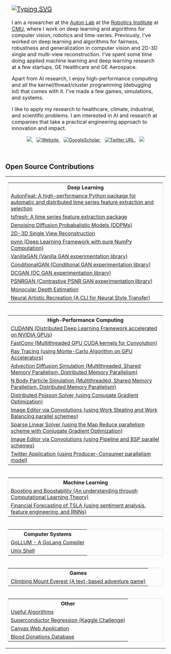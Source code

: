 <div style="padding: 20px;">
    <p class="name" style="text-align: left; font-size: 20px;;">
        <a href="https://github.com/DhruvSrikanth">
            <img src="https://readme-typing-svg.demolab.com?font=Georgia&size=24&duration=2000&pause=500&multiline=false&width=300&height=50&lines=Dhruv+Srikanth" alt="Typing SVG" />
        </a>
    </p>
    <p style="font-size: 16px;">
        I am a researcher at the <a href="https://autonlab.org">Auton Lab</a> at the <a href="">Robotics Institute</a> at <a href="">CMU</a>, where I work on deep learning and algorithms for computer vision, robotics and time-series. Previously, I've worked on deep learning and algorithms for fairness, robustness and generalization in computer vision and 2D-3D single and multi-view reconstruction. I've spent some time doing applied machine learning and deep learning research at a few startups, GE Healthcare and GE Aerospace.
    </p>
    <p style="font-size: 16px;">
        Apart from AI research, I enjoy high-performance computing and all the kernel/thread/cluster programming (debugging lol) that comes with it. I've made a few games, simulations, and systems.
    </p>
    <p style="font-size: 16px;">
        I like to apply my research to healthcare, climate, industrial, and scientific problems. I am interested in AI and research at companies that take a practical engineering approach to innovation and impact.
    </p>
    <p style="text-align: center;">
        <a href="mailto:dhruvsrikanth@uchicago.edu">
            <img src="https://img.shields.io/badge/-Email-red?style=flat&logo=gmail&logoColor=white">
        </a>
        &nbsp;&nbsp;
        <a href='https://dhruvsrikanth.github.io/' target="_blank">
            <img alt='Website' src='https://img.shields.io/badge/Website-FF5722?style=flat&logoColor=white&&color=FFA500'>
        </a>
        &nbsp;&nbsp;
        <a href='https://scholar.google.com/citations?hl=en&user=Dvh53xkAAAAJ' target="_blank">
            <img alt='GoogleScholar' src='https://img.shields.io/badge/Scholar-100000?style=flat&logo=GoogleScholar&logoColor=white&&color=0181FF'>
        </a>
        &nbsp;&nbsp;
        <a href="https://twitter.com/DhruvSrikanth">
            <img alt="Twitter URL" src="https://img.shields.io/twitter/url?color=blue&label=Twitter&style=social&url=https%3A%2F%2Ftwitter.com%2FDhruvSrikanth">
        </a>
        &nbsp;&nbsp;
        <a href="https://www.linkedin.com/in/dhruv-srikanth/">
            <img src="https://img.shields.io/badge/-Linkedin-blue?style=flat&logo=linkedin">
        </a>
    </p>
</div>

<h2>Open Source Contributions</h2> 

<div>
    <table>
        <tr>
            <td>
            <table style="border-collapse: collapse; width: 100%; border: 1px solid #dddddd;">
                <tr><th colspan="1">Deep Learning</th></tr>
                <tr><td><a href="https://github.com/autonlab/AutonFeat">AutonFeat; A high-performance Python package for automatic and distributed time series feature extraction and selection</a></td></tr>
                <tr><td><a href="https://github.com/blue-yonder/tsfresh">tsfresh; A time series feature extraction package</a></td></tr>
                <tr><td><a href="https://github.com/DhruvSrikanth/DenoisingDiffusionProbabilisticModels">Denoising Diffusion Probabalistic Models (DDPMs)</a></td></tr>
                <tr><td><a href="https://github.com/DhruvSrikanth/2D-3D-Single-View-Reconstruction">2D-3D Single View Reconstruction</a></td></tr>
                <tr><td><a href="https://github.com/DhruvSrikanth/pynn">pynn (Deep Learning Framework with pure NumPy Computation)</a></td></tr>
                <tr><td><a href="https://github.com/DhruvSrikanth/VanillaGAN">VanillaGAN (Vanilla GAN experimentation library)</a></td></tr>
                <tr><td><a href="https://github.com/DhruvSrikanth/ConditionalGAN">ConditionalGAN (Conditional GAN experimentation library)</a></td></tr>
                <tr><td><a href="https://github.com/DhruvSrikanth/DCGAN">DCGAN (DC GAN experimentation library)</a></td></tr>
                <tr><td><a href="https://github.com/DhruvSrikanth/PSNRGAN">PSNRGAN (Contrastive PSNR GAN experimentation library)</a></td></tr>
                <tr><td><a href="https://github.com/DhruvSrikanth/MonoDepth">Monocular Depth Estimation</a></td></tr>
                <tr><td><a href="https://github.com/DhruvSrikanth/NeuralArtisticRecreation-CLI-Tool">Neural Artistic Recreation (A CLI for Neural Style Transfer)</a></td></tr>
            </table>
            </td>
        </tr>
        <tr>
            <td>
            <table style="border-collapse: collapse; width: 100%; border: 1px solid #dddddd;">
                <tr><th colspan="1">High-Performance Computing</th></tr>
                <tr><td><a href="https://github.com/DhruvSrikanth/CUDANN">CUDANN (Distributed Deep Learning Framework accelerated on NVIDIA GPUs)</a></td></tr>
                <tr><td><a href="https://github.com/DhruvSrikanth/FastConv">FastConv (Multithreaded GPU CUDA kernels for Convolution)</a></td></tr>
                <tr><td><a href="https://github.com/DhruvSrikanth/Monte-Carlo-Ray-Tracing">Ray Tracing (using Monte-Carlo Algorithm on GPU Accelerators)</a></td></tr>
                <tr><td><a href="https://github.com/DhruvSrikanth/Advection-Diffusion-Simulation">Advection Diffusion Simulation (Multithreaded, Shared Memory Parallelism, Distributed Memory Parallelism)</a></td></tr>
                <tr><td><a href="https://github.com/DhruvSrikanth/N-Body-Simulation">N Body Particle Simulation (Multithreaded, Shared Memory Parallelism, Distributed Memory Parallelism)</a></td></tr>
                <tr><td><a href="https://github.com/DhruvSrikanth/Conjugate-Gradient-Simulation">Distributed Poisson Solver (using Conjugate Gradient Optimization)</a></td></tr>
                <tr><td><a href="https://github.com/DhruvSrikanth/WorkBalancingStealingImageEditor">Image Editor via Convolutions (using Work Stealing and Work Balancing parallel schemes)</a></td></tr>
                <tr><td><a href="https://github.com/DhruvSrikanth/MapReduceSparseSolver">Sparse Linear Solver (using the Map Reduce parallelism scheme with Conjugate Gradient Optimization)</a></td></tr>
                <tr><td><a href="https://github.com/DhruvSrikanth/PipelineBSPImageEditor">Image Editor via Convolutions (using Pipeline and BSP parallel schemes)</a></td></tr>
                <tr><td><a href="https://github.com/DhruvSrikanth/TwitterGo">Twitter Application (using Producer-Consumer parallelism model)</a></td></tr>
            </table>
            </td>
        </tr>
        <tr>
            <td>
            <table style="border-collapse: collapse; width: 100%; border: 1px solid #dddddd;">
                <tr><th colspan="1">Machine Learning</th></tr>
                <tr><td><a href="https://github.com/DhruvSrikanth/Boosting-Theory">Boosting and Boostability (An understanding through Computational Learning Theory)</a></td></tr>
                <tr><td><a href="https://github.com/DhruvSrikanth/TSLA-Financial-Forecasting">Financial Forecasting of TSLA (using sentiment analysis, feature engineering, and RNNs)</a></td></tr>
            </table>
            </td>
        </tr>
        <tr>
            <td>
            <table style="border-collapse: collapse; width: 100%; border: 1px solid #dddddd;">
                <tr><th colspan="1">Computer Systems</th></tr>
                <tr><td><a href="https://github.com/DhruvSrikanth/GoLLUM">GoLLUM - A GoLang Compiler</a></td></tr>
                <tr><td><a href="https://github.com/DhruvSrikanth/Unix-Like-Shell">Unix Shell</a></td></tr>
            </table>
            </td>
        </tr>
        <tr>
            <td>
            <table style="border-collapse: collapse; width: 100%; border: 1px solid #dddddd;">
                <tr><th colspan="1">Games</th></tr>
                <tr><td><a href="https://github.com/DhruvSrikanth/ClimbingEverestGame">Climbing Mount Everest (A text-based adventure game)</a></td></tr>
            </table>
            </td>
        </tr>
        <tr>
            <td>
            <table style="border-collapse: collapse; width: 100%; border: 1px solid #dddddd;">
                <tr><th colspan="1">Other</th></tr>
                <tr><td><a href="https://github.com/DhruvSrikanth/Algorithms">Useful Algorithms</a></td></tr>
                <tr><td><a href="https://github.com/DhruvSrikanth/Superconductor-Regression-Kaggle-Challenge">Superconductor Regression (Kaggle Challenge)</a></td></tr>
                <tr><td><a href="https://github.com/DhruvSrikanth/Web-Dev-Project">Canvas Web Application</a></td></tr>
                <tr><td><a href="https://github.com/DhruvSrikanth/Blood-Donations-DB">Blood Donations Database</a></td></tr>
            </table>
            </td>
        </tr>
    </table>
</div>